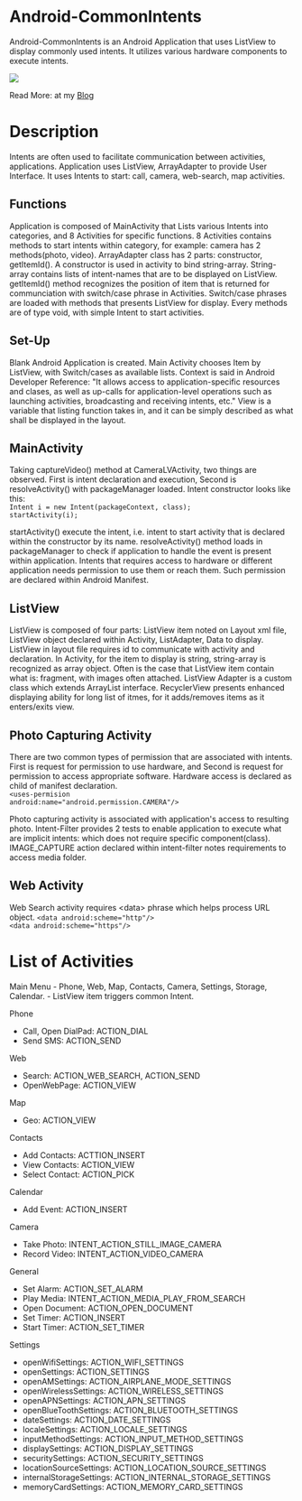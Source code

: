 # Android-CommonIntents

Android-CommonIntents is an Android Application that uses ListView to display commonly used intents.
It utilizes various hardware components to execute intents.

<img src="https://firebasestorage.googleapis.com/v0/b/cfmvw-cf878.appspot.com/o/GitHub%2Fintents_image.PNG?alt=media&token=ee082714-f2c9-494e-a19b-454f3e663ee0">

Read More: at my <a href="https://cfmvw.com/Android_Application_tutorial.html">Blog</a>

<h1>Description</h1>
Intents are often used to facilitate communication between activities, applications. Application uses ListView, ArrayAdapter to provide User Interface. It uses Intents to start: call, camera, web-search, map activities.

<h2>Functions</h2>
Application is composed of MainActivity that Lists various Intents into categories, and 8 Activities for specific functions. 8 Activities contains methods to start intents within category, for example: camera has 2 methods(photo, video). ArrayAdapter class has 2 parts: constructor, getItemId(). A constructor is used in activity to bind string-array. String-array contains lists of intent-names that are to be displayed on ListView. getItemId() method recognizes the position of item that is returned for communciation with switch/case phrase in Activities. 
Switch/case phrases are loaded with methods that presents ListView for display. Every methods are of type void, with simple Intent to start activities.
                    
<h2>Set-Up</h2>
Blank Android Application is created. Main Activity chooses Item by ListView, with Switch/cases as available lists. Context is said in Android Developer Reference: "It allows access to application-specific resources and clases, as well as up-calls for application-level operations such as launching activities, broadcasting and receiving intents, etc." View is a variable that listing function takes in, and it can be simply described as what shall be displayed in the layout.

<h2>MainActivity</h2>
Taking captureVideo() method at CameraLVActivity, two things are observed. First is intent declaration and execution, Second is resolveActivity() with packageManager loaded. Intent constructor looks like this:<br>
<code>Intent i = new Intent(packageContext, class);<br>startActivity(i);</code><br>

startActivity() execute the intent, i.e. intent to start activity that is declared within the constructor by its name. resolveActivity() method loads in packageManager to check if application to handle the event is present within application. Intents that requires access to hardware or different application needs permission to use them or reach them. Such permission are declared within Android Manifest.

<h2>ListView</h2>
ListView is composed of four parts: ListView item noted on Layout xml file, ListView object declared within Activity, ListAdapter, Data to display. ListView in layout file requires id to communicate with activity and declaration. In Activity, for the item to display is string, string-array is recognized as array object. Often is the case that ListView item contain what is: fragment, with images often attached. ListView Adapter is a custom class which extends ArrayList interface. RecyclerView presents enhanced displaying ability for long list of itmes, for it adds/removes items as it enters/exits view.

<h2>Photo Capturing Activity</h2>

There are two common types of permission that are associated with intents. First is request for permission to use hardware, and Second is request for permission to access appropriate software. Hardware access is declared as child of manifest declaration.<br>
<code>&lt;uses-permision android:name="android.permission.CAMERA"/&gt;</code><br>
                    
Photo capturing activity is associated with application's access to resulting photo. Intent-Filter provides 2 tests to enable application to execute what are implicit intents: which does not require specific component(class). IMAGE_CAPTURE action declared within intent-filter notes requirements to access media folder.

<h2>Web Activity</h2>
Web Search activity requires &lt;data&gt; phrase which helps process URL object.
<code>&lt;data android:scheme="http"/&gt;<br>&lt;data android:scheme="https"/&gt;</code><br>

<h1>List of Activities</h1>
Main Menu
- Phone, Web, Map, Contacts, Camera, Settings, Storage, Calendar.
- ListView item triggers common Intent.

Phone
- Call, Open DialPad: ACTION_DIAL
- Send SMS: ACTION_SEND

Web
- Search: ACTION_WEB_SEARCH, ACTION_SEND
- OpenWebPage: ACTION_VIEW

Map
- Geo: ACTION_VIEW

Contacts
- Add Contacts: ACTTION_INSERT
- View Contacts: ACTION_VIEW
- Select Contact: ACTION_PICK

Calendar
- Add Event: ACTION_INSERT

Camera
- Take Photo: INTENT_ACTION_STILL_IMAGE_CAMERA
- Record Video: INTENT_ACTION_VIDEO_CAMERA

General
- Set Alarm: ACTION_SET_ALARM
- Play Media: INTENT_ACTION_MEDIA_PLAY_FROM_SEARCH
- Open Document: ACTION_OPEN_DOCUMENT
- Set Timer: ACTION_INSERT
- Start Timer: ACTION_SET_TIMER

Settings
- openWifiSettings:  ACTION_WIFI_SETTINGS
- openSettings:  ACTION_SETTINGS
- openAMSettings:  ACTION_AIRPLANE_MODE_SETTINGS
- openWirelessSettings:  ACTION_WIRELESS_SETTINGS
- openAPNSettings:  ACTION_APN_SETTINGS
- openBlueToothSettings:  ACTION_BLUETOOTH_SETTINGS
- dateSettings:  ACTION_DATE_SETTINGS
- localeSettings:  ACTION_LOCALE_SETTINGS
- inputMethodSettings:  ACTION_INPUT_METHOD_SETTINGS
- displaySettings:  ACTION_DISPLAY_SETTINGS
- securitySettings:  ACTION_SECURITY_SETTINGS
- locationSourceSettings:  ACTION_LOCATION_SOURCE_SETTINGS
- internalStorageSettings:  ACTION_INTERNAL_STORAGE_SETTINGS
- memoryCardSettings:  ACTION_MEMORY_CARD_SETTINGS


                    
